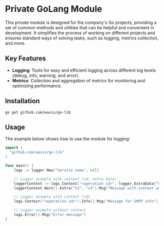 # Private GoLang Module

This private module is designed for the company's Go projects, providing a set of common methods and utilities that can be helpful and convenient in development. It simplifies the process of working on different projects and ensures standard ways of solving tasks, such as logging, metrics collection, and more.

## Key Features

- **Logging**: Tools for easy and efficient logging across different log levels (debug, info, warning, and error).
- **Metrics**: Collection and aggregation of metrics for monitoring and optimizing performance.

## Installation

```
go get github.com/wavix/go-lib
```

## Usage

The example below shows how to use the module for logging:

```go
import (
  "github.com/wavix/go-lib"
)

func main() {
 	logs := logger.New("Service name", nil)

	// Logger example with context (id, extra data)
	loggerContext := logs.Context("<operation id>", logger.ExtraData{"k1": "v1", "k2": "v2"})
	loggerContext.Warn().Extra("k3", "v3").Msg("Message with context and extra")

	// Logger example with context (id)
	logs.Context("<operation id>").Info().Msg("Message for SMPP info")

	// Logger example without context
	logs.Error().Msg("Error message")
}
```
